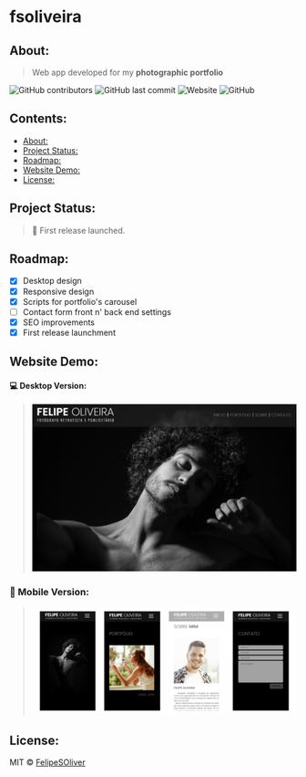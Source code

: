 # fsoliveira

## About:

> Web app developed for my **photographic portfolio**

![GitHub contributors](https://img.shields.io/github/contributors/felipesoliver/fsoliveira?color=lightgray&logoColor=silver&style=flat-square)
![GitHub last commit](https://img.shields.io/github/last-commit/felipesoliver/fsoliveira?color=lightgray&logoColor=silver&style=flat-square)
![Website](https://img.shields.io/website?color=lightgray&style=flat-square&url=https%3A%2F%2Fwww.fsoliveira.com)
![GitHub](https://img.shields.io/github/license/felipesoliver/fsoliveira?color=lightgray&style=flat-square)

## Contents:

* [About:](#about)
* [Project Status:](#project-status)
* [Roadmap:](#roadmap)
* [Website Demo:](#website-demo)
* [License:](#license)

## Project Status:

> :triangular_flag_on_post: First release launched.

## Roadmap:

- [x] Desktop design
- [x] Responsive design
- [x] Scripts for portfolio's carousel 
- [ ] Contact form front n' back end settings
- [x] SEO improvements
- [x] First release launchment

## Website Demo:

#### :computer: Desktop Version:

> ![Desktop Version](/assets/01.jpg)

### :iphone: Mobile Version:

> ![Mobile Version](/assets/06.jpg)

## License:

MIT © [FelipeSOliver](/LICENSE.MD)
